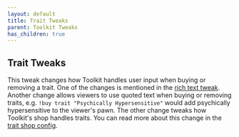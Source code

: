 ```yaml
---
layout: default
title: Trait Tweaks
parent: Toolkit Tweaks
has_children: true
---
```


## Trait Tweaks

This tweak changes how Toolkit handles user input when buying or removing
a trait. One of the changes is mentioned in the [rich text tweak](/tweaks/rich-text).
Another change allows viewers to use quoted text when buying or removing
traits, e.g. `!buy trait "Psychically Hypersensitive"` would add psychically
hypersensitive to the viewer's pawn. The other change tweaks how Toolkit's
shop handles traits. You can read more about this change in the
[trait shop config](/tweaks/traits/config).
